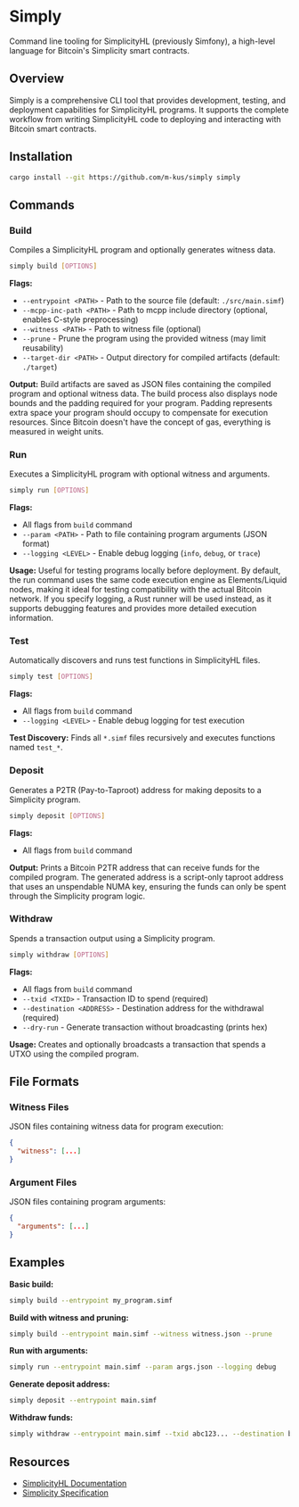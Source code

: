 # Simply

Command line tooling for SimplicityHL (previously Simfony), a high-level language for Bitcoin's Simplicity smart contracts.

## Overview

Simply is a comprehensive CLI tool that provides development, testing, and deployment capabilities for SimplicityHL programs. It supports the complete workflow from writing SimplicityHL code to deploying and interacting with Bitcoin smart contracts.

## Installation

```sh
cargo install --git https://github.com/m-kus/simply simply
```

## Commands

### Build

Compiles a SimplicityHL program and optionally generates witness data.

```sh
simply build [OPTIONS]
```

**Flags:**
- `--entrypoint <PATH>` - Path to the source file (default: `./src/main.simf`)
- `--mcpp-inc-path <PATH>` - Path to mcpp include directory (optional, enables C-style preprocessing)
- `--witness <PATH>` - Path to witness file (optional)
- `--prune` - Prune the program using the provided witness (may limit reusability)
- `--target-dir <PATH>` - Output directory for compiled artifacts (default: `./target`)

**Output:** Build artifacts are saved as JSON files containing the compiled program and optional witness data. The build process also displays node bounds and the padding required for your program. Padding represents extra space your program should occupy to compensate for execution resources. Since Bitcoin doesn't have the concept of gas, everything is measured in weight units.

### Run

Executes a SimplicityHL program with optional witness and arguments.

```sh
simply run [OPTIONS]
```

**Flags:**
- All flags from `build` command
- `--param <PATH>` - Path to file containing program arguments (JSON format)
- `--logging <LEVEL>` - Enable debug logging (`info`, `debug`, or `trace`)

**Usage:** Useful for testing programs locally before deployment. By default, the run command uses the same code execution engine as Elements/Liquid nodes, making it ideal for testing compatibility with the actual Bitcoin network. If you specify logging, a Rust runner will be used instead, as it supports debugging features and provides more detailed execution information.

### Test

Automatically discovers and runs test functions in SimplicityHL files.

```sh
simply test [OPTIONS]
```

**Flags:**
- All flags from `build` command
- `--logging <LEVEL>` - Enable debug logging for test execution

**Test Discovery:** Finds all `*.simf` files recursively and executes functions named `test_*`.

### Deposit

Generates a P2TR (Pay-to-Taproot) address for making deposits to a Simplicity program.

```sh
simply deposit [OPTIONS]
```

**Flags:**
- All flags from `build` command

**Output:** Prints a Bitcoin P2TR address that can receive funds for the compiled program. The generated address is a script-only taproot address that uses an unspendable NUMA key, ensuring the funds can only be spent through the Simplicity program logic.

### Withdraw

Spends a transaction output using a Simplicity program.

```sh
simply withdraw [OPTIONS]
```

**Flags:**
- All flags from `build` command
- `--txid <TXID>` - Transaction ID to spend (required)
- `--destination <ADDRESS>` - Destination address for the withdrawal (required)
- `--dry-run` - Generate transaction without broadcasting (prints hex)

**Usage:** Creates and optionally broadcasts a transaction that spends a UTXO using the compiled program.

## File Formats

### Witness Files
JSON files containing witness data for program execution:
```json
{
  "witness": [...]
}
```

### Argument Files
JSON files containing program arguments:
```json
{
  "arguments": [...]
}
```

## Examples

**Basic build:**
```sh
simply build --entrypoint my_program.simf
```

**Build with witness and pruning:**
```sh
simply build --entrypoint main.simf --witness witness.json --prune
```

**Run with arguments:**
```sh
simply run --entrypoint main.simf --param args.json --logging debug
```

**Generate deposit address:**
```sh
simply deposit --entrypoint main.simf
```

**Withdraw funds:**
```sh
simply withdraw --entrypoint main.simf --txid abc123... --destination bc1q...
```

## Resources

- [SimplicityHL Documentation](https://docs.simfony.dev/)
- [Simplicity Specification](https://blockstream.com/simplicity.pdf)
